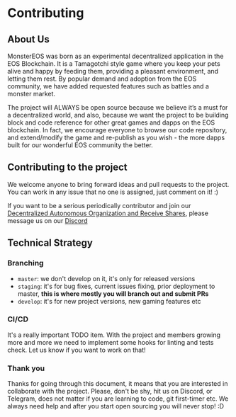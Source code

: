 # Contributing

## About Us

MonsterEOS was born as an experimental decentralized application in the EOS Blockchain. It is a Tamagotchi style game where you keep your pets alive and happy by feeding them, providing a pleasant environment, and letting them rest. By popular demand and adoption from the EOS community, we have added requested features such as battles and a monster market.

The project will ALWAYS be open source because we believe it’s a must for a decentralized world, and also, because we want the project to be building block and code reference for other great games and dapps on the EOS blockchain. In fact, we encourage everyone to browse our code repository, and extend/modify the game and re-publish as you wish - the more dapps built for our wonderful EOS community the better.

## Contributing to the project

We welcome anyone to bring forward ideas and pull requests to the project. You can work in any issue that no one is assigned, just comment on it! :)

If you want to be a serious periodically contributor and join our [Decentralized Autonomous Organization and Receive Shares](https://github.com/MonsterEOS/dao), please message us on our [Discord](https://discord.gg/gmrDtHF)

## Technical Strategy

### Branching

- `master`: we don't develop on it, it's only for released versions
- `staging`: it's for bug fixes, current issues fixing, prior deployment to master, **this is where mostly you will branch out and submit PRs**
- `develop`: it's for new project versions, new gaming features etc

### CI/CD

It's a really important TODO item. With the project and members growing more and more we need to implement some hooks for linting and tests check. Let us know if you want to work on that!

### Thank you

Thanks for going through this document, it means that you are interested in collaborate with the project. Please, don't be shy, hit us on Discord, or Telegram, does not matter if you are learning to code, git first-timer etc. We always need help and after you start open sourcing you will never stop! :D
